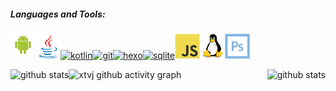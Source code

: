 <h5 align="left">Languages and Tools:</h5><p align="left"><a href="https://developer.android.com"target="_blank"><img src="https://raw.githubusercontent.com/devicons/devicon/master/icons/android/android-original-wordmark.svg"alt="android"width="40"height="40"/></a><a href="https://www.java.com"target="_blank"><img src="https://raw.githubusercontent.com/devicons/devicon/master/icons/java/java-original.svg"alt="java"width="40"height="40"/></a><a href="https://kotlinlang.org"target="_blank"><img src="https://www.vectorlogo.zone/logos/kotlinlang/kotlinlang-icon.svg"alt="kotlin"width="40"height="40"/></a><a href="https://git-scm.com/"target="_blank"><img src="https://www.vectorlogo.zone/logos/git-scm/git-scm-icon.svg"alt="git"width="40"height="40"/></a><a href="hexo.io/"target="_blank"><img src="https://www.vectorlogo.zone/logos/hexoio/hexoio-icon.svg"alt="hexo"width="40"height="40"/></a><a href="https://www.sqlite.org/"target="_blank"><img src="https://www.vectorlogo.zone/logos/sqlite/sqlite-icon.svg"alt="sqlite"width="40"height="40"/></a><a href="https://developer.mozilla.org/en-US/docs/Web/JavaScript"target="_blank"><img src="https://raw.githubusercontent.com/devicons/devicon/master/icons/javascript/javascript-original.svg"alt="javascript"width="40"height="40"/></a><a href="https://www.linux.org/"target="_blank"><img src="https://raw.githubusercontent.com/devicons/devicon/master/icons/linux/linux-original.svg"alt="linux"width="40"height="40"/></a><a href="https://www.photoshop.com/en"target="_blank"><img src="https://raw.githubusercontent.com/devicons/devicon/master/icons/photoshop/photoshop-line.svg"alt="photoshop"width="40"height="40"/></a></p>



<img align="left" src="https://github-readme-stats.vercel.app/api/top-langs/?username=xtvj&theme=blue-white&count_private=true" alt="github stats"><img align="right" src="https://github-readme-stats.vercel.app/api?username=xtvj&show_icons=true&include_all_commits=true&theme=blue-white&count_private=true" alt="github stats">



![xtvj github activity graph](https://activity-graph.herokuapp.com/graph?username=xtvj&theme=react-dark)


